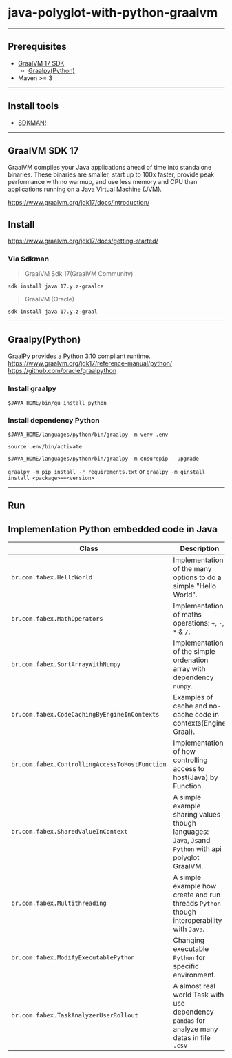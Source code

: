 # java-polyglot-with-python-graalvm

---
## Prerequisites
- [GraalVM 17 SDK](https://www.graalvm.org/jdk17/docs/)
  - [Graalpy(Python)](https://www.graalvm.org/jdk17/reference-manual/python/)
- Maven >= 3
---
## Install tools
- [SDKMAN!](https://sdkman.io/install)
---
## GraalVM SDK 17
GraalVM compiles your Java applications ahead of time into standalone binaries. These binaries are smaller, start up to 100x faster, provide peak performance with no warmup, and use less memory and CPU than applications running on a Java Virtual Machine (JVM).

https://www.graalvm.org/jdk17/docs/introduction/
## Install
https://www.graalvm.org/jdk17/docs/getting-started/

### Via Sdkman
>GraalVM Sdk 17(GraalVM Community)

`sdk install java 17.y.z-graalce`

>GraalVM (Oracle)

`sdk install java 17.y.z-graal`

---
## Graalpy(Python)
GraalPy provides a Python 3.10 compliant runtime.
https://www.graalvm.org/jdk17/reference-manual/python/
https://github.com/oracle/graalpython
### Install graalpy
`$JAVA_HOME/bin/gu install python`

### Install dependency Python
`$JAVA_HOME/languages/python/bin/graalpy -m venv .env `

`source .env/bin/activate`

`$JAVA_HOME/languages/python/bin/graalpy -m ensurepip --upgrade`

`graalpy -m pip install -r requirements.txt` or `graalpy -m ginstall install <package>==<version>`

---
## Run

## Implementation Python embedded code in Java

Class         | Description
------------ | -------------
`br.com.fabex.HelloWorld` | Implementation of the many options to do a simple "Hello World".
`br.com.fabex.MathOperators` | Implementation of maths operations: `+`, `-`, `*` & `/`.
`br.com.fabex.SortArrayWithNumpy` | Implementation of the simple ordenation array with dependency `numpy`.
`br.com.fabex.CodeCachingByEngineInContexts` | Examples of cache and no-cache code in contexts(Engine Graal).
`br.com.fabex.ControllingAccessToHostFunction` | Implementation of how controlling access to host(Java) by Function.
`br.com.fabex.SharedValueInContext` | A simple example sharing values though languages: `Java`, `Js`and `Python` with api polyglot GraalVM.
`br.com.fabex.Multithreading` | A simple example how create and run threads `Python` though interoperability with `Java`. 
`br.com.fabex.ModifyExecutablePython` | Changing executable `Python` for specific environment.
`br.com.fabex.TaskAnalyzerUserRollout` | A almost real world Task with use dependency `pandas` for analyze many datas in file `.csv`
